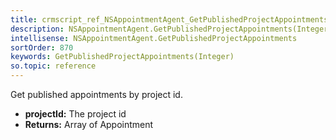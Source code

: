 ```yaml
---
title: crmscript_ref_NSAppointmentAgent_GetPublishedProjectAppointments_Integer_p_0
description: NSAppointmentAgent.GetPublishedProjectAppointments(Integer p_0)
intellisense: NSAppointmentAgent.GetPublishedProjectAppointments
sortOrder: 870
keywords: GetPublishedProjectAppointments(Integer)
so.topic: reference
---
```



Get published appointments by project id.



* **projectId:** The project id
* **Returns:** Array of Appointment


